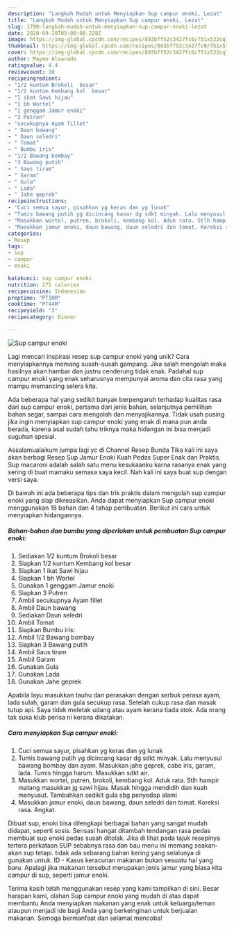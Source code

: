 ```yaml
---
description: "Langkah Mudah untuk Menyiapkan Sup campur enoki, Lezat"
title: "Langkah Mudah untuk Menyiapkan Sup campur enoki, Lezat"
slug: 1790-langkah-mudah-untuk-menyiapkan-sup-campur-enoki-lezat
date: 2020-09-20T05:08:00.228Z
image: https://img-global.cpcdn.com/recipes/893bff52c3427fc0/751x532cq70/sup-campur-enoki-foto-resep-utama.jpg
thumbnail: https://img-global.cpcdn.com/recipes/893bff52c3427fc0/751x532cq70/sup-campur-enoki-foto-resep-utama.jpg
cover: https://img-global.cpcdn.com/recipes/893bff52c3427fc0/751x532cq70/sup-campur-enoki-foto-resep-utama.jpg
author: Mayme Alvarado
ratingvalue: 4.4
reviewcount: 10
recipeingredient:
- "1/2 kuntum Brokoli  besar"
- "1/2 kuntum Kembang kol  besar"
- "1 ikat Sawi hijau"
- "1 bh Wortel"
- "1 genggam Jamur enoki"
- "3 Putren"
- "secukupnya Ayam fillet"
- " Daun bawang"
- " Daun seledri"
- " Tomat"
- " Bumbu iris"
- "1/2 Bawang bombay"
- "3 Bawang putih"
- " Saus tiram"
- " Garam"
- " Gula"
- " Lada"
- " Jahe geprek"
recipeinstructions:
- "Cuci semua sayur, pisahkan yg keras dan yg lunak"
- "Tumis bawang putih yg dicincang kasar dg sdkt minyak. Lalu menyusul bawang bombay dan ayam. Masukkan jahe geprek, cabe iris, garam, lada. Tumis hingga harum. Masukkan sdkt air."
- "Masukkan wortel, putren, brokoli, kembang kol. Aduk rata. Stlh hampir matang masukkan jg sawi hijau. Masak hingga mendidih dan kuah menyusut. Tambahkan sedikit gula sbg penyedap alami"
- "Masukkan jamur enoki, daun bawang, daun seledri dan tomat. Koreksi rasa. Angkat."
categories:
- Resep
tags:
- sup
- campur
- enoki

katakunci: sup campur enoki 
nutrition: 275 calories
recipecuisine: Indonesian
preptime: "PT10M"
cooktime: "PT44M"
recipeyield: "3"
recipecategory: Dinner

---
```



![Sup campur enoki](https://img-global.cpcdn.com/recipes/893bff52c3427fc0/751x532cq70/sup-campur-enoki-foto-resep-utama.jpg)

Lagi mencari inspirasi resep sup campur enoki yang unik? Cara menyiapkannya memang susah-susah gampang. Jika salah mengolah maka hasilnya akan hambar dan justru cenderung tidak enak. Padahal sup campur enoki yang enak seharusnya mempunyai aroma dan cita rasa yang mampu memancing selera kita.

Ada beberapa hal yang sedikit banyak berpengaruh terhadap kualitas rasa dari sup campur enoki, pertama dari jenis bahan, selanjutnya pemilihan bahan segar, sampai cara mengolah dan menyajikannya. Tidak usah pusing jika ingin menyiapkan sup campur enoki yang enak di mana pun anda berada, karena asal sudah tahu triknya maka hidangan ini bisa menjadi suguhan spesial.

Assalamualaikum jumpa lagi yc di Channel Resep Bunda Tika kali ini saya akan berbagi Resep Sup Jamur Enoki Kuah Pedas Super Enak dan Praktis. Sup macaroni adalah salah satu menu kesukaanku karna rasanya enak yang sering di buat mamaku semasa saya kecil. Nah kali ini saya buat sup dengan versi saya.


Di bawah ini ada beberapa tips dan trik praktis dalam mengolah sup campur enoki yang siap dikreasikan. Anda dapat menyiapkan Sup campur enoki menggunakan 18 bahan dan 4 tahap pembuatan. Berikut ini cara untuk menyiapkan hidangannya.

<!--inarticleads1-->

##### Bahan-bahan dan bumbu yang diperlukan untuk pembuatan Sup campur enoki:

1. Sediakan 1/2 kuntum Brokoli  besar
1. Siapkan 1/2 kuntum Kembang kol  besar
1. Siapkan 1 ikat Sawi hijau
1. Siapkan 1 bh Wortel
1. Gunakan 1 genggam Jamur enoki
1. Siapkan 3 Putren
1. Ambil secukupnya Ayam fillet
1. Ambil  Daun bawang
1. Sediakan  Daun seledri
1. Ambil  Tomat
1. Siapkan  Bumbu iris:
1. Ambil 1/2 Bawang bombay
1. Siapkan 3 Bawang putih
1. Ambil  Saus tiram
1. Ambil  Garam
1. Gunakan  Gula
1. Gunakan  Lada
1. Gunakan  Jahe geprek


Apabila layu masukkan tauhu dan perasakan dengan serbuk perasa ayam, lada sulah, garam dan gula secukup rasa. Setelah cukup rasa dan masak tutup api. Saya tidak meletak udang atau ayam kerana tiada stok. Ada orang tak suka kiub perisa ni kerana dikatakan. 

<!--inarticleads2-->

##### Cara menyiapkan Sup campur enoki:

1. Cuci semua sayur, pisahkan yg keras dan yg lunak
1. Tumis bawang putih yg dicincang kasar dg sdkt minyak. Lalu menyusul bawang bombay dan ayam. Masukkan jahe geprek, cabe iris, garam, lada. Tumis hingga harum. Masukkan sdkt air.
1. Masukkan wortel, putren, brokoli, kembang kol. Aduk rata. Stlh hampir matang masukkan jg sawi hijau. Masak hingga mendidih dan kuah menyusut. Tambahkan sedikit gula sbg penyedap alami
1. Masukkan jamur enoki, daun bawang, daun seledri dan tomat. Koreksi rasa. Angkat.


Dibuat sup, enoki bisa dilengkapi berbagai bahan yang sangat mudah didapat, seperti sosis. Sensasi hangat ditambah tendangan rasa pedas membuat sup enoki pedas susah ditolak. Jika di lihat pada tajuk resepinya tertera perkataan SUP sebabnya rasa dan bau menu ini memang seakan-akan sup tetapi. tidak ada sebarang bahan kering yang selalunya di gunakan untuk. ID - Kasus keracunan makanan bukan sesuatu hal yang baru. Apalagi jika makanan tersebut merupakan jenis jamur yang biasa kita campur di sup, seperti jamur enoki. 

Terima kasih telah menggunakan resep yang kami tampilkan di sini. Besar harapan kami, olahan Sup campur enoki yang mudah di atas dapat membantu Anda menyiapkan makanan yang enak untuk keluarga/teman ataupun menjadi ide bagi Anda yang berkeinginan untuk berjualan makanan. Semoga bermanfaat dan selamat mencoba!
